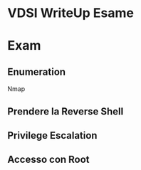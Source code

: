 # VDSI WriteUp Esame


# Exam

## Enumeration

Nmap

## Prendere la Reverse Shell

## Privilege Escalation

## Accesso con Root

